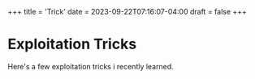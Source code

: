 +++
title = 'Trick'
date = 2023-09-22T07:16:07-04:00
draft = false
+++
# Exploitation Tricks
Here's a few exploitation tricks i recently learned.
